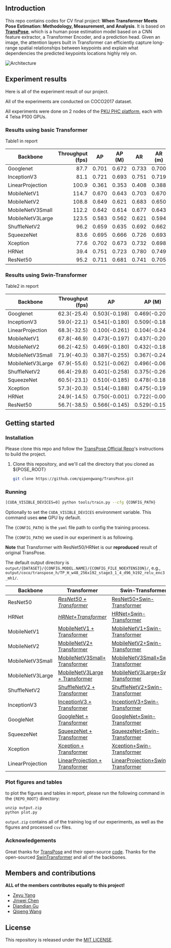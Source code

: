 ## Introduction

This repo contains codes for CV final project: **When Transformer Meets Pose Estimation: Methodology, Measurement, and Analysis**. It is based on **[TransPose](https://arxiv.org/abs/2012.14214)**, which is a human pose estimation model based on a CNN feature extractor, a Transformer Encoder, and a prediction head. Given an image, the attention layers built in Transformer can efficiently capture long-range spatial relationships between keypoints and explain what dependencies the predicted keypoints locations highly rely on. 

![Architecture](transpose_architecture.png)



## Experiment results

Here is all of the experiment result of our project.

All of the experiments are conducted on COCO2017 dataset.

All experiments were done on 2 nodes of the [PKU PHC platform](https://hpc.pku.edu.cn), each with 4 Telsa P100 GPUs. 



### Results using basic Transformer

Table1 in report

| Backbone  | Throughput (fps) | AP | AP (M) | AR | AR (m) |
| -------------- | ----: | :---------------: | :--: | :---------------: | :--: |
| Googlenet | 87.7 | 0.701 | 0.672 | 0.733 | 0.700 |
| InceptionV3 | 81.1 | 0.721 | 0.693 | 0.751 | 0.719 |
| LinearProjection | 100.9 | 0.361 | 0.353 | 0.408 | 0.388 |
| MobileNetV1 | 114.7 | 0.670 | 0.643 | 0.703 | 0.670 |
| MobileNetV2 | 108.8 | 0.649 | 0.621 | 0.683 | 0.650 |
| MobileNetV3Small | 112.2 | 0.642 | 0.614 | 0.677 | 0.643 |
| MobileNetV3Large | 123.5 | 0.583 | 0.562 | 0.621 | 0.594 |
| ShuffleNetV2 | 96.2 | 0.659 | 0.635 | 0.692 | 0.662 |
| SqueezeNet | 83.6 | 0.695 | 0.666 | 0.726 | 0.693 |
| Xception | 77.6 | 0.702 | 0.673 | 0.732 | 0.698 |
| HRNet | 39.4 | 0.751 | 0.723 | 0.780 | 0.749 |
| ResNet50 | 95.2 | 0.711 | 0.681 | 0.741 | 0.705 |



### Results using Swin-Transformer

Table2 in report

| Backbone  | Throughput (fps) | AP | AP (M) | AR | AR (m) |
| -------------- | ----: | :---------------: | :--: | :---------------: | :--: |
| Googlenet | 62.3(-25.4) | 0.503(-0.198) | 0.469(-0.203) | 0.554(-0.179) | 0.512(-0.188) |
| InceptionV3 | 59.0(-22.1) | 0.541(-0.180) | 0.509(-0.184) | 0.586(-0.165) | 0.547(-0.172) |
| LinearProjection | 68.3(-32.5) | 0.100(-0.261) | 0.104(-0.249) | 0.168(-0.240) | 0.151(-0.237) |
| MobileNetV1 | 67.8(-46.9) | 0.473(-0.197) | 0.437(-0.206) | 0.524(-0.179) | 0.483(-0.187) |
| MobileNetV2 | 66.2(-42.5) | 0.469(-0.180) | 0.432(-0.189) | 0.519(-0.164) | 0.475(-0.175) |
| MobileNetV3Small | 71.9(-40.3) | 0.387(-0.255) | 0.367(-0.247) | 0.445(-0.232) | 0.414(-0.229) |
| MobileNetV3Large | 67.9(-55.6) | 0.521(-0.062) | 0.496(-0.066) | 0.565(-0.056) | 0.532(-0.062) |
| ShuffleNetV2 | 66.4(-29.8) | 0.401(-0.258) | 0.375(-0.260) | 0.457(-0.235) | 0.422(-0.240) |
| SqueezeNet | 60.5(-23.1) | 0.510(-0.185) | 0.478(-0.188) | 0.559(-0.167) | 0.519(-0.174) |
| Xception | 57.3(-20.3) | 0.514(-0.188) | 0.475(-0.198) | 0.564(-0.168) | 0.517(-0.181) |
| HRNet | 24.9(-14.5) | 0.750(-0.001) | 0.722(-0.001) | 0.778(-0.002) | 0.746(-0.003) |
| ResNet50 | 56.7(-38.5) | 0.566(-0.145) | 0.529(-0.152) | 0.608(-0.133) | 0.567(-0.138) |




## Getting started

### Installation

Please clone this repo and follow the [TransPose Official Repo](https://github.com/yangsenius/TransPose)'s instructions to build the project.

1. Clone this repository, and we'll call the directory that you cloned as ${POSE_ROOT}

   ```bash
   git clone https://github.com/qipengwang/TransPose.git
   ```



### Running 

```bash
[CUDA_VISIBLE_DEVICES=0] python tools/train.py --cfg {CONFIG_PATH}
```

Optionally to set the `CUDA_VISIBLE_DEVICES` environment variable. This command uses **one** GPU by default.

The `{CONFIG_PATH}` is the `yaml` file path to config the training process.

The `{CONFIG_PATH}` we used in our experiment is as following. 

**Note** that Transformer with ResNet50/HRNet is our **reproduced** result of original TransPose.

The default output directory is `output/{DATASET}/{CONFIG.MODEL.NAME}/{CONFIG_FILE_NOEXTENSION}/`, e.g., `output/coco/transpose_h/TP_H_w48_256x192_stage3_1_4_d96_h192_relu_enc3_mh1/`.

| Backbone         | Transformer                                                  | Swin-Transformer                                             |
| ---------------- | ------------------------------------------------------------ | ------------------------------------------------------------ |
| ResNet50         | *[ResNet50 + Transformer](experiments/coco//transpose_r/TP_R_256x192_d256_h1024_enc3_mh8.yaml)* | [ResNet50+Swin-Transformer](experiments/coco/swin_transpose/STP_ResNet50_256x192_d256_h1024_enc4_mh8.yaml) |
| HRNet            | *[HRNet+Transformer](experiments/coco/transpose_h/TP_H_w48_256x192_stage3_1_4_d96_h192_relu_enc3_mh1.yaml)* | [HRNet+Swin-Transformer](experiments/coco/STP_H_w48_256x192_stage3_1_4_d96_h192_relu_enc3_mh1.yaml) |
| MobileNetV1      | [MobileNetV1 + Transformer](experiments/coco/transpose_cv/TP_M_256x192_d256_h1024_enc3_mh8_M1.yaml) | [MobileNetV1+Swin-Transformer](experiments/coco/STP_M_256x192_d256_h1024_enc3_mh8_M1.yaml) |
| MobileNetV2      | [MobileNetV2+ Transformer](experiments/coco/transpose_cv/TP_M_256x192_d256_h1024_enc3_mh8_M2.yaml) | [MobileNetV2+Swin-Transformer](experiments/coco/STP_M_256x192_d256_h1024_enc3_mh8_M2.yaml) |
| MobileNetV3Small | [MobileNetV3Small+ Transformer](experiments/coco/transpose_cv/TP_M_256x192_d256_h1024_enc3_mh8_M3S.yaml) | [MobileNetV3Small+Swin-Transformer](experiments/coco/STP_M_256x192_d256_h1024_enc3_mh8_M3S.yaml) |
| MobileNetV3Large | [MobileNetV3Large + Transformer](experiments/coco/transpose_cv/TP_M_256x192_d256_h1024_enc3_mh8_M3L.yaml) | [MobileNetV3Large+Swin-Transformer](experiments/coco/STP_M_256x192_d256_h1024_enc3_mh8_M3L.yaml) |
| ShuffleNetV2     | [ShuffleNetV2 + Transformer](experiments/coco/transpose_cv/TP_ShuffleNetV2_256x192_d256_h1024_enc4_mh8.yaml) | [ShuffleNetV2+Swin-Transformer](experiments/coco/STP_ShuffleNetV2_256x192_d256_h1024_enc4_mh8.yaml) |
| InceptionV3      | [InceptionV3 + Transformer](experiments/coco/transpose_cv/TP_InceptionV3_256x192_d256_h1024_enc4_mh8.yaml) | [InceptionV3+Swin-Transformer](experiments/coco/STP_InceptionV3_256x192_d256_h1024_enc4_mh8.yaml) |
| GoogleNet        | [GoogleNet + Transformer](experiments/coco/transpose_cv/TP_Googlenet_256x192_d256_h1024_enc4_mh8.yaml) | [GoogleNet+Swin-Transformer](experiments/coco/STP_Googlenet_256x192_d256_h1024_enc4_mh8.yaml) |
| SqueezeNet       | [SqueezeNet + Transformer](experiments/coco/transpose_cv/TP_SqueezeNet_256x192_d256_h1024_enc4_mh8.yaml) | [SqueezeNet+Swin-Transformer](experiments/coco/STP_SqueezeNet_256x192_d256_h1024_enc4_mh8.yaml) |
| Xception         | [Xception + Transformer](experiments/coco/transpose_cv/TP_Xception_256x192_d256_h1024_enc4_mh8.yaml) | [Xception+Swin-Transformer](experiments/coco/STP_Xception_256x192_d256_h1024_enc4_mh8.yaml) |
| LinearProjection | [LinearProjection + Transformer](experiments/coco/transpose_cv/TP_LinearProjection_256x192_d256_h1024_enc4_mh8.yaml) | [LinearProjection+Swin-Transformer](experiments/coco/STP_LinearProjection_256x192_d256_h1024_enc4_mh8.yaml) |



### Plot figures and tables

to plot the figures and tables in report, please run the following command in the `{REPO_ROOT}` directory:

```shell
unzip output.zip
python plot.py
```

`output.zip` contains all of the training log of our experiments, as well as the figures and processed `csv` files.



### Acknowledgements

Great thanks for [TransPose](https://arxiv.org/pdf/2012.14214.pdf) and their open-source [code](https://github.com/yangsenius/TransPose). Thanks for the open-sourced [SwinTransformer](https://github.com/microsoft/Swin-Transformer) and all of the backbones.



## Members and contributions

**ALL of the members contributes equally to this project!**

- [Zeyu Yang](https://github.com/yzy-pku)
- [Jinwei Chen](https://github.com/WayneChen-cloud)
- [Diandian Gu](https://github.com/gidiandian)
- [Qipeng Wang](https://github.com/qipengwang)

## License

This repository is released under the [MIT LICENSE](https://github.com/yangsenius/TransPose/blob/main/LICENSE).
